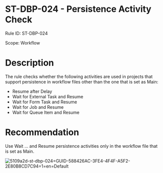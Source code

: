 ﻿# ST-DBP-024 - Persistence Activity Check

Rule ID: ST-DBP-024

Scope: Workflow

# Description

The rule checks whether the following activities are used in projects that support persistence in workflow files other than the one that is set as Main:

* Resume after Delay
* Wait for External Task and Resume
* Wait for Form Task and Resume
* Wait for Job and Resume
* Wait for Queue Item and Resume

# Recommendation

Use Wait ... and Resume persistence activities only in the workflow file that is set as Main.

![5109a2d-st-dbp-024=GUID-588426AC-3FE4-4F4F-A5F2-2E80B8CD7C94=1=en=Default](/images/5109a2d-st-dbp-024=GUID-588426AC-3FE4-4F4F-A5F2-2E80B8CD7C94=1=en=Default.png)
